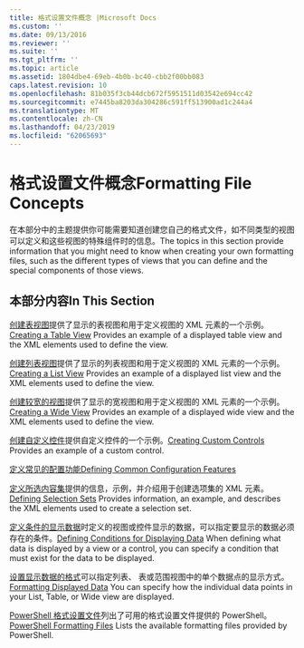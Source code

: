```yaml
---
title: 格式设置文件概念 |Microsoft Docs
ms.custom: ''
ms.date: 09/13/2016
ms.reviewer: ''
ms.suite: ''
ms.tgt_pltfrm: ''
ms.topic: article
ms.assetid: 1804dbe4-69eb-4b0b-bc40-cbb2f00bb083
caps.latest.revision: 10
ms.openlocfilehash: 81b035f3cb44dcb672f5951511d03542e694cc42
ms.sourcegitcommit: e7445ba8203da304286c591ff513900ad1c244a4
ms.translationtype: MT
ms.contentlocale: zh-CN
ms.lasthandoff: 04/23/2019
ms.locfileid: "62065693"
---
```

# <a name="formatting-file-concepts"></a><span data-ttu-id="67972-102">格式设置文件概念</span><span class="sxs-lookup"><span data-stu-id="67972-102">Formatting File Concepts</span></span>

<span data-ttu-id="67972-103">在本部分中的主题提供你可能需要知道创建您自己的格式文件，如不同类型的视图可以定义和这些视图的特殊组件时的信息。</span><span class="sxs-lookup"><span data-stu-id="67972-103">The topics in this section provide information that you might need to know when creating your own formatting files, such as the different types of views that you can define and the special components of those views.</span></span>

## <a name="in-this-section"></a><span data-ttu-id="67972-104">本部分内容</span><span class="sxs-lookup"><span data-stu-id="67972-104">In This Section</span></span>

<span data-ttu-id="67972-105">[创建表视图](./creating-a-table-view.md)提供了显示的表视图和用于定义视图的 XML 元素的一个示例。</span><span class="sxs-lookup"><span data-stu-id="67972-105">[Creating a Table View](./creating-a-table-view.md) Provides an example of a displayed table view and the XML elements used to define the view.</span></span>

<span data-ttu-id="67972-106">[创建列表视图](./creating-a-list-view.md)提供了显示的列表视图和用于定义视图的 XML 元素的一个示例。</span><span class="sxs-lookup"><span data-stu-id="67972-106">[Creating a List View](./creating-a-list-view.md) Provides an example of a displayed list view and the XML elements used to define the view.</span></span>

<span data-ttu-id="67972-107">[创建较宽的视图](./creating-a-wide-view.md)提供了显示的宽视图和用于定义视图的 XML 元素的一个示例。</span><span class="sxs-lookup"><span data-stu-id="67972-107">[Creating a Wide View](./creating-a-wide-view.md) Provides an example of a displayed wide view and the XML elements used to define the view.</span></span>

<span data-ttu-id="67972-108">[创建自定义控件](./creating-custom-controls.md)提供自定义控件的一个示例。</span><span class="sxs-lookup"><span data-stu-id="67972-108">[Creating Custom Controls](./creating-custom-controls.md) Provides an example of a custom control.</span></span>

[<span data-ttu-id="67972-109">定义常见的配置功能</span><span class="sxs-lookup"><span data-stu-id="67972-109">Defining Common Configuration Features</span></span>](./defining-common-configuration-features.md)

<span data-ttu-id="67972-110">[定义所选内容集](./defining-selection-sets.md)提供的信息，示例，并介绍用于创建选项集的 XML 元素。</span><span class="sxs-lookup"><span data-stu-id="67972-110">[Defining Selection Sets](./defining-selection-sets.md) Provides information, an example, and describes the XML elements used to create a selection set.</span></span>

<span data-ttu-id="67972-111">[定义条件的显示数据](./defining-conditions-for-displaying-data.md)时定义的视图或控件显示的数据，可以指定要显示的数据必须存在的条件。</span><span class="sxs-lookup"><span data-stu-id="67972-111">[Defining Conditions for Displaying Data](./defining-conditions-for-displaying-data.md) When defining what data is displayed by a view or a control, you can specify a condition that must exist for the data to be displayed.</span></span>

<span data-ttu-id="67972-112">[设置显示数据的格式](./formatting-displayed-data.md)可以指定列表、 表或范围视图中的单个数据点的显示方式。</span><span class="sxs-lookup"><span data-stu-id="67972-112">[Formatting Displayed Data](./formatting-displayed-data.md) You can specify how the individual data points in your List, Table, or Wide view are displayed.</span></span>

<span data-ttu-id="67972-113">[PowerShell 格式设置文件](./powershell-formatting-files.md)列出了可用的格式设置文件提供的 PowerShell。</span><span class="sxs-lookup"><span data-stu-id="67972-113">[PowerShell Formatting Files](./powershell-formatting-files.md) Lists the available formatting files provided by PowerShell.</span></span>
